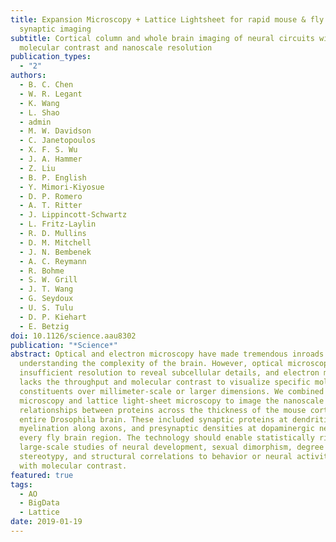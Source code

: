 ```yaml
---
title: Expansion Microscopy + Lattice Lightsheet for rapid mouse & fly brain
  synaptic imaging
subtitle: Cortical column and whole brain imaging of neural circuits with
  molecular contrast and nanoscale resolution
publication_types:
  - "2"
authors:
  - B. C. Chen
  - W. R. Legant
  - K. Wang
  - L. Shao
  - admin
  - M. W. Davidson
  - C. Janetopoulos
  - X. F. S. Wu
  - J. A. Hammer
  - Z. Liu
  - B. P. English
  - Y. Mimori-Kiyosue
  - D. P. Romero
  - A. T. Ritter
  - J. Lippincott-Schwartz
  - L. Fritz-Laylin
  - R. D. Mullins
  - D. M. Mitchell
  - J. N. Bembenek
  - A. C. Reymann
  - R. Bohme
  - S. W. Grill
  - J. T. Wang
  - G. Seydoux
  - U. S. Tulu
  - D. P. Kiehart
  - E. Betzig
doi: 10.1126/science.aau8302
publication: "*Science*"
abstract: Optical and electron microscopy have made tremendous inroads toward
  understanding the complexity of the brain. However, optical microscopy offers
  insufficient resolution to reveal subcellular details, and electron microscopy
  lacks the throughput and molecular contrast to visualize specific molecular
  constituents over millimeter-scale or larger dimensions. We combined expansion
  microscopy and lattice light-sheet microscopy to image the nanoscale spatial
  relationships between proteins across the thickness of the mouse cortex or the
  entire Drosophila brain. These included synaptic proteins at dendritic spines,
  myelination along axons, and presynaptic densities at dopaminergic neurons in
  every fly brain region. The technology should enable statistically rich,
  large-scale studies of neural development, sexual dimorphism, degree of
  stereotypy, and structural correlations to behavior or neural activity, all
  with molecular contrast.
featured: true
tags:
  - AO
  - BigData
  - Lattice
date: 2019-01-19
---
```

